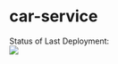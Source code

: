 # car-service

Status of Last Deployment:<br>
<img src="https://github.com/alex-hazniuk/car-service/workflows/Java-CI-with-Maven/badge.svg?branch=master"><br>
